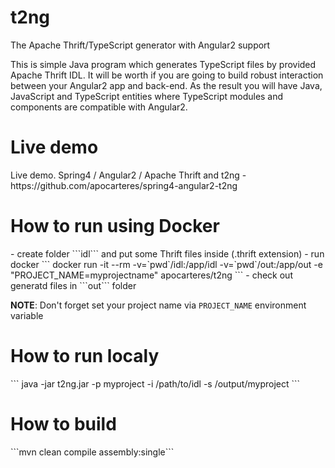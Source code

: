 # t2ng
The Apache Thrift/TypeScript generator with Angular2 support

This is simple Java program which generates TypeScript files by provided Apache Thrift IDL.
It will be worth if you are going to build robust interaction between your Angular2 app and back-end.
As the result you will have Java, JavaScript and TypeScript entities where TypeScript modules and components are
compatible with Angular2.

<h1>Live demo</h1>
Live demo. Spring4 / Angular2 / Apache Thrift and t2ng - https://github.com/apocarteres/spring4-angular2-t2ng

<h1>How to run using Docker</h1>
- create folder ```idl``` and put some Thrift files inside (.thrift extension)
- run docker
```
 docker run -it --rm -v=`pwd`/idl:/app/idl -v=`pwd`/out:/app/out -e "PROJECT_NAME=myprojectname" apocarteres/t2ng
 ```
- check out generatd files in ```out``` folder

<b>NOTE</b>: Don't forget set your project name via ```PROJECT_NAME``` environment variable

<h1>How to run localy</h1>
```
java -jar t2ng.jar -p myproject -i /path/to/idl -s /output/myproject
```

<h1>How to build</h1>
```mvn clean compile assembly:single```
